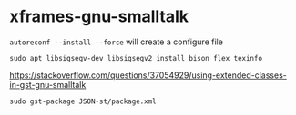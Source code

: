 # xframes-gnu-smalltalk

`autoreconf --install --force` will create a configure file

`sudo apt libsigsegv-dev libsigsegv2 install bison flex texinfo`

https://stackoverflow.com/questions/37054929/using-extended-classes-in-gst-gnu-smalltalk

`sudo gst-package JSON-st/package.xml`
